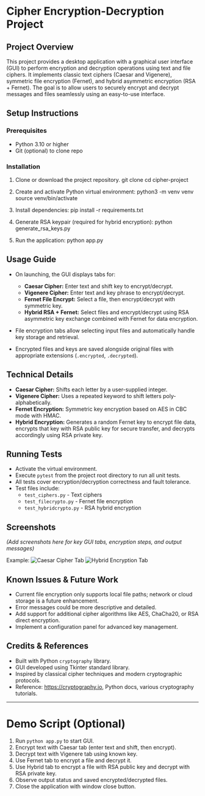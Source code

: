 # Cipher Encryption-Decryption Project

## Project Overview
This project provides a desktop application with a graphical user interface (GUI) to perform encryption and decryption operations using text and file ciphers. It implements classic text ciphers (Caesar and Vigenere), symmetric file encryption (Fernet), and hybrid asymmetric encryption (RSA + Fernet). The goal is to allow users to securely encrypt and decrypt messages and files seamlessly using an easy-to-use interface.

## Setup Instructions

### Prerequisites
- Python 3.10 or higher
- Git (optional) to clone repo

### Installation

1. Clone or download the project repository.
    git clone <repo-url>
    cd cipher-project

2. Create and activate Python virtual environment:
      python3 -m venv venv
      source venv/bin/activate

3. Install dependencies:
      pip install -r requirements.txt

4. Generate RSA keypair (required for hybrid encryption):
      python generate_rsa_keys.py

5. Run the application:
      python app.py

## Usage Guide

- On launching, the GUI displays tabs for:
  - **Caesar Cipher:** Enter text and shift key to encrypt/decrypt.
  - **Vigenere Cipher:** Enter text and key phrase to encrypt/decrypt.
  - **Fernet File Encrypt:** Select a file, then encrypt/decrypt with symmetric key.
  - **Hybrid RSA + Fernet:** Select files and encrypt/decrypt using RSA asymmetric key exchange combined with Fernet for data encryption.

- File encryption tabs allow selecting input files and automatically handle key storage and retrieval.

- Encrypted files and keys are saved alongside original files with appropriate extensions (`.encrypted`, `.decrypted`).

## Technical Details

- **Caesar Cipher:** Shifts each letter by a user-supplied integer.
- **Vigenere Cipher:** Uses a repeated keyword to shift letters poly-alphabetically.
- **Fernet Encryption:** Symmetric key encryption based on AES in CBC mode with HMAC.
- **Hybrid Encryption:** Generates a random Fernet key to encrypt file data, encrypts that key with RSA public key for secure transfer, and decrypts accordingly using RSA private key.

## Running Tests

- Activate the virtual environment.
- Execute `pytest` from the project root directory to run all unit tests.
- All tests cover encryption/decryption correctness and fault tolerance.
- Test files include:
  - `test_ciphers.py` - Text ciphers
  - `test_filecrypto.py` - Fernet file encryption
  - `test_hybridcrypto.py` - RSA hybrid encryption

## Screenshots

*(Add screenshots here for key GUI tabs, encryption steps, and output messages)*

Example:
![Caesar Cipher Tab](images/caesar_tab.png)
![Hybrid Encryption Tab](images/hybrid_tab.png)

## Known Issues & Future Work

- Current file encryption only supports local file paths; network or cloud storage is a future enhancement.
- Error messages could be more descriptive and detailed.
- Add support for additional cipher algorithms like AES, ChaCha20, or RSA direct encryption.
- Implement a configuration panel for advanced key management.

## Credits & References

- Built with Python `cryptography` library.
- GUI developed using Tkinter standard library.
- Inspired by classical cipher techniques and modern cryptographic protocols.
- Reference: https://cryptography.io, Python docs, various cryptography tutorials.

---

# Demo Script (Optional)

1. Run `python app.py` to start GUI.
2. Encrypt text with Caesar tab (enter text and shift, then encrypt).
3. Decrypt text with Vigenere tab using known key.
4. Use Fernet tab to encrypt a file and decrypt it.
5. Use Hybrid tab to encrypt a file with RSA public key and decrypt with RSA private key.
6. Observe output status and saved encrypted/decrypted files.
7. Close the application with window close button.



